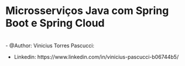 <h1>Microsserviços Java com Spring Boot e Spring Cloud</h1>

<br>
 - @Author: Vinicius Torres Pascucci:
 <ul>
  <li>Linkedin: https://www.linkedin.com/in/vinicius-pascucci-b06744b5/</li>
